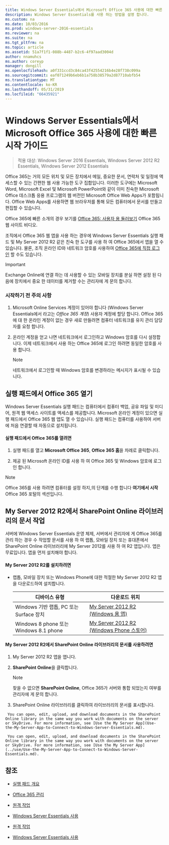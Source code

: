 ```yaml
---
title: Windows Server Essentials에서 Microsoft Office 365 사용에 대한 빠른 시작 가이드
description: Windows Server Essentials를 사용 하는 방법을 설명 합니다.
ms.custom: na
ms.date: 10/03/2016
ms.prod: windows-server-2016-essentials
ms.reviewer: na
ms.suite: na
ms.tgt_pltfrm: na
ms.topic: article
ms.assetid: 51a7f1f1-088b-4487-b2c6-4f97aad3004d
author: nnamuhcs
ms.author: coreyp
manager: dongill
ms.openlocfilehash: a0f331ccd3c84ca43f42554216b4e28f738c099a
ms.sourcegitcommit: eaf071249b6eb6b1a758b38579a2d87710abfb54
ms.translationtype: MT
ms.contentlocale: ko-KR
ms.lasthandoff: 05/31/2019
ms.locfileid: "66435921"
---
```

# <a name="quick-start-guide-to-using-microsoft-office-365-with-windows-server-essentials"></a>Windows Server Essentials에서 Microsoft Office 365 사용에 대한 빠른 시작 가이드

>적용 대상: Windows Server 2016 Essentials, Windows Server 2012 R2 Essentials, Windows Server 2012 Essentials

 Office 365는 거의 모든 위치 및 모든 장치에서 메일, 중요한 문서, 연락처 및 일정에 액세스할 수 있는 간편한 웹 사용 가능한 도구 집합입니다. 이러한 도구에는 Microsoft Word, Microsoft Excel 및 Microsoft PowerPoint와 같이 이미 친숙한 Microsoft Office 데스크톱 응용 프로그램의 웹 버전인 Microsoft Office Web Apps가 포함됩니다. Office Web Apps를 사용하면 웹 브라우저를 통해 모든 컴퓨터에서 문서를 만들고 편집할 수 있습니다.  

 Office 365에 빠른 소개의 경우 보기를 [Office 365: 사용자 용 둘러보기](https://onlinehelp.microsoft.com/office365-smallbusinesses/hh534379.aspx) Office 365 웹 사이트 비디오.  

 조직에서 Office 365 웹 앱을 사용 하는 경우에 Windows Server Essentials 실행 패드 및 My Server 2012 R2 같은 친숙 한 도구를 사용 하 여 Office 365에서 앱을 열 수 있습니다. 물론, 조직 온라인 ID와 네트워크 암호를 사용하여 [Office 365에 직접 로그인](https://login.microsoftonline.com/login.srf?wa=wsignin1.0&rpsnv=2&ct=1384059583&rver=6.1.6206.0&wp=MBI_KEY&wreply=https:%2F%2Fwww.outlook.com%2Fowa%2F&id=260563&whr=students.tamuk.edu&CBCXT=out) 할 수도 있습니다.  

> [!IMPORTANT]
>  Exchange Online에 연결 하는 데 사용할 수 있는 모바일 장치를 분실 하면 설정 된 다음에 장치에서 중요 한 데이터를 제거할 수는 관리자에 게 문의 합니다.  

### <a name="before-you-begin"></a>시작하기 전 주의 사항  

1.  Microsoft Online Services 계정이 있어야 합니다 (Windows Server Essentials에서 라고는 *Office 365 계정*) 사용자 계정에 할당 합니다. Office 365에 대 한 온라인 계정이 없는 경우 새로 만들려면 컴퓨터 네트워크를 유지 관리 담당자를 요청 합니다.  

2.  온라인 계정을 얻고 나면 네트워크에서 로그인하고 Windows 암호를 다시 설정합니다. 이제 네트워크에서 사용 하는 Office 365에 로그인 하려면 동일한 암호를 사용 합니다.  

    > [!NOTE]
    >  네트워크에서 로그인할 때 Windows 암호를 변경하라는 메시지가 표시될 수 있습니다.  

## <a name="open-office-365-apps-from-the-launchpad"></a>실행 패드에서 Office 365 열기  
 Windows Server Essentials 실행 패드는 컴퓨터에서 컴퓨터 백업, 공유 파일 및 미디어, 원격 웹 액세스 사이트를 액세스를 제공합니다. Microsoft 온라인 계정이 있으면 실행 패드에서 Office 365 웹 앱도 열 수 있습니다. 실행 패드는 컴퓨터를 사용하여 서버에 처음 연결할 때 자동으로 설치됩니다.  

#### <a name="to-open-office-365-from-the-launchpad"></a>실행 패드에서 Office 365를 열려면  

1.  실행 패드를 열고 **Microsoft Office 365**, **Office 365 홈**을 차례로 클릭합니다.  

2.  제공 된 Microsoft 온라인 ID를 사용 하 여 Office 365 및 Windows 암호에 로그인 합니다.  

> [!NOTE]
>  Office 365를 사용 하려면 컴퓨터를 설정 하지,의 단계를 수행 합니다 **여기에서 시작** Office 365 포털의 섹션입니다.  

## <a name="work-with-documents-in-your-sharepoint-online-libraries-from-my-server-2012-r2"></a>My Server 2012 R2에서 SharePoint Online 라이브러리의 문서 작업  
 서버에 Windows Server Essentials 운영 체제, 서버에서 관리자에 게 Office 365를 관리 하는 경우 수 작업할 문서를 사용 하 여 랩톱, 모바일 장치 또는 휴대폰에서 SharePoint Online 라이브러리에 My Server 2012를 사용 하 여 R2 앱입니다. 앱은 무료입니다. 앱을 먼저 설치해야 합니다.  

#### <a name="to-install-my-server-2012-r2"></a>My Server 2012 R2를 설치하려면  

-   랩톱, 모바일 장치 또는 Windows Phone에 대한 적절한 My Server 2012 R2 앱을 다운로드하여 설치합니다.  

    |디바이스 유형|다운로드 위치|  
    |-----------------|-------------------|  
    |Windows 기반 랩톱, PC 또는 Surface 장치|[My Server 2012 R2 (Windows 용 앱)](https://apps.microsoft.com/windows/app/my-server-2012-r2/67e86695-bda3-4f32-96c4-2e20e56f1cf3)|  
    | Windows 8 phone 또는 Windows 8.1 phone|[My Server 2012 R2 (Windows Phone 스토어)](http://www.windowsphone.com/store/app/my-server-2012-r2/44f596b5-0477-4096-b96e-ddd6ef64ad6b)|  

#### <a name="to-work-with-documents-in-sharepoint-online-libraries-from-my-server-2012-r2"></a>My Server 2012 R2에서 SharePoint Online 라이브러리의 문서를 사용하려면  

1.  My Server 2012 R2 앱을 엽니다.  

2.  **SharePoint Online**을 클릭합니다.  

    > [!NOTE]
    >  찾을 수 없으면 **SharePoint Online**, Office 365가 서버와 통합 되었는지 여부를 관리자에 게 문의 합니다.  

3.  SharePoint Online 라이브러리를 클릭하여 라이브러리의 문서를 표시합니다.  


~~~
 You can open, edit, upload, and download documents in the SharePoint Online library in the same way you work with documents on the server or SkyDrive. For more information, see [Use the My Server App](Use-the-My-Server-App-to-Connect-to-Windows-Server-Essentials.md).  

 You can open, edit, upload, and download documents in the SharePoint Online library in the same way you work with documents on the server or SkyDrive. For more information, see [Use the My Server App](../use/Use-the-My-Server-App-to-Connect-to-Windows-Server-Essentials.md).  
~~~


## <a name="see-also"></a>참조  

-   [실행 패드 개요](../manage/Overview-of-the-Launchpad-in-Windows-Server-Essentials.md)  

-   [Office 365 관리](../manage/Manage-Office-365-in-Windows-Server-Essentials.md)  


-   [원격 작업](Work-Remotely-in-Windows-Server-Essentials.md)  

-   [Windows Server Essentials 사용](Use-Windows-Server-Essentials.md)

-   [원격 작업](../use/Work-Remotely-in-Windows-Server-Essentials.md)  

-   [Windows Server Essentials 사용](../use/Use-Windows-Server-Essentials.md)

